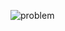 ![problem](https://github.com/sathiiii/codeBase/blob/patch-1/codeBase/moraXtreme%20Past%20Problems/moraXtreme2.0/Stranger%20Games/probem.png)
